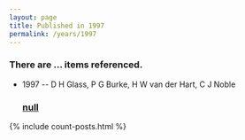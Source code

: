 ```yaml
---
layout: page
title: Published in 1997
permalink: /years/1997
---
```


<h3 id="number-posts">There are ... items referenced.</h3>
<ul class="post-list">

  <li>
    <span class="post-meta">1997 -- D H Glass, P G Burke, H W van der Hart, C J Noble</span>
    <h3><a class="post-link" href="{{ site.baseurl }}/null">null</a></h3>
  </li>
</ul>
{% include count-posts.html %}
